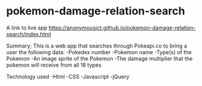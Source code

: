 # pokemon-damage-relation-search
  A link to live app
  https://anonymousict.github.io/pokemon-damage-relation-search/index.html
  
  Summary;
    This is a web app that searches through Pokeapi.co to bring a user the following data:
      -Pokedex number
      -Pokemon name
      -Type(s) of the Pokemon
      -An image sprite of the Pokemon
      -The damage multiplier that the pokemon will receive from all 18 types
    
  Technology used
  -Html
  -CSS
  -Javascript
  -jQuery
  
